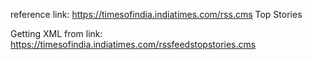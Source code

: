 reference link: https://timesofindia.indiatimes.com/rss.cms
Top Stories

Getting XML from link: https://timesofindia.indiatimes.com/rssfeedstopstories.cms